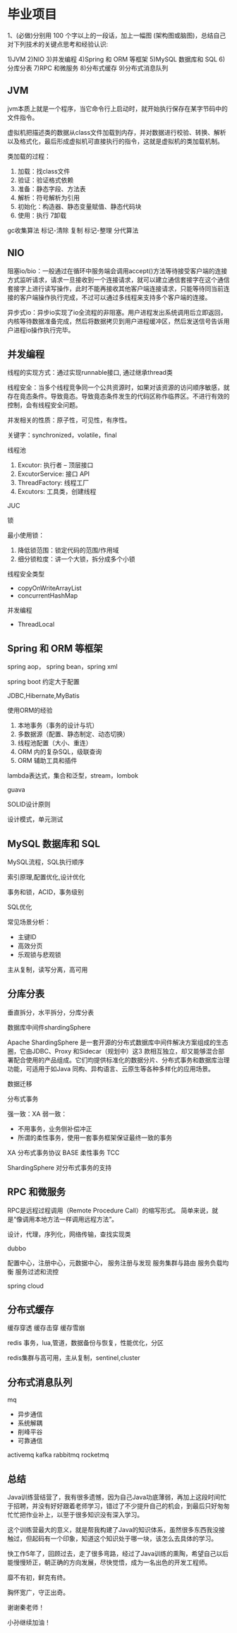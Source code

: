 # 毕业项目

1、(必做)分别用 100 个字以上的一段话，加上一幅图 (架构图或脑图)，总结自己
对下列技术的关键点思考和经验认识:

1)JVM
2)NIO
3)并发编程
4)Spring 和 ORM 等框架
5)MySQL 数据库和 SQL
6)分库分表
7)RPC 和微服务
8)分布式缓存
9)分布式消息队列

## JVM

jvm本质上就是一个程序，当它命令行上启动时，就开始执行保存在某字节码中的文件指令。

虚拟机把描述类的数据从class文件加载到内存，并对数据进行校验、转换、解析以及格式化，最后形成虚拟机可直接执行的指令，这就是虚拟机的类加载机制。

类加载的过程：
1. 加载：找class文件
2. 验证：验证格式依赖 
3. 准备：静态字段、方法表 
4. 解析：符号解析为引用 
5. 初始化：构造器、静态变量赋值、静态代码块 
6. 使用：执行 7卸载    

gc收集算法 标记-清除 复制 标记-整理 分代算法 

## NIO

阻塞io/bio：一般通过在循环中服务端会调用accept()方法等待接受客户端的连接方式监听请求，请求一旦接收到一个连接请求，就可以建立通信套接字在这个通信套接字上进行读写操作，此时不能再接收其他客户端连接请求，只能等待同当前连接的客户端操作执行完成，不过可以通过多线程来支持多个客户端的连接。

异步式io：异步io实现了io全流程的非阻塞。用户进程发出系统调用后立即返回，内核等待数据准备完成，然后将数据拷贝到用户进程缓冲区，然后发送信号告诉用户进程io操作执行完毕。

## 并发编程

线程的实现方式：通过实现runnable接口, 通过继承thread类

线程安全：当多个线程竞争同一个公共资源时，如果对该资源的访问顺序敏感，就存在竟态条件。导致竟态。导致竟态条件发生的代码区称作临界区。不进行有效的控制，会有线程安全问题。

并发相关的性质：原子性，可见性，有序性。

关键字：synchronized，volatile，final

线程池
1. Excutor: 执行者 – 顶层接口
2. ExcutorService: 接口 API
3. ThreadFactory: 线程工厂
4. Excutors: 工具类，创建线程

JUC

锁

最小使用锁：
1. 降低锁范围：锁定代码的范围/作用域
2. 细分锁粒度：讲一个大锁，拆分成多个小锁

线程安全类型
- copyOnWriteArrayList
- concurrentHashMap

并发编程
- ThreadLocal

## Spring 和 ORM 等框架

spring aop， spring bean，spring xml

spring boot 约定大于配置

JDBC,Hibernate,MyBatis

使用ORM的经验
1. 本地事务（事务的设计与坑）
2. 多数据源（配置、静态制定、动态切换）
3. 线程池配置（大小、重连）
4. ORM 内的复杂SQL，级联查询
5. ORM 辅助工具和插件

lambda表达式，集合和泛型，stream，lombok

guava

SOLID设计原则

设计模式，单元测试

## MySQL 数据库和 SQL

MySQL流程，SQL执行顺序

索引原理,配置优化,设计优化

事务和锁，ACID，事务级别

SQL优化

常见场景分析：
- 主键ID
- 高效分页
- 乐观锁与悲观锁

主从复制，读写分离，高可用

## 分库分表

垂直拆分，水平拆分，分库分表

数据库中间件shardingSphere

Apache ShardingSphere 是一套开源的分布式数据库中间件解决方案组成的生态圈，它由JDBC、Proxy 和Sidecar（规划中）这3 款相互独立，却又能够混合部署配合使用的产品组成。它们均提供标准化的数据分片、分布式事务和数据库治理功能，可适用于如Java 同构、异构语言、云原生等各种多样化的应用场景。

数据迁移

分布式事务

强一致：XA
弱一致：
- 不用事务，业务侧补偿冲正
- 所谓的柔性事务，使用一套事务框架保证最终一致的事务

XA 分布式事务协议
BASE 柔性事务
TCC

ShardingSphere 对分布式事务的支持

## RPC 和微服务

RPC是远程过程调用（Remote Procedure Call）的缩写形式。
简单来说，就是“像调用本地方法一样调用远程方法”。

设计，代理，序列化，网络传输，查找实现类

dubbo

配置中心，注册中心，元数据中心，
服务注册与发现
服务集群与路由
服务负载均衡
服务过滤和流控

spring cloud

## 分布式缓存

缓存穿透
缓存击穿
缓存雪崩

redis
事务，lua,管道，数据备份与恢复，性能优化，分区

redis集群与高可用，主从复制，sentinel,cluster

## 分布式消息队列

mq
- 异步通信
- 系统解耦
- 削峰平谷
- 可靠通信

activemq
kafka
rabbitmq
rocketmq

## 总结

Java训练营结营了，我有很多遗憾，因为自己Java功底薄弱，再加上这段时间忙于招聘，并没有好好跟着老师学习，错过了不少提升自己的机会，到最后只好匆匆忙忙把作业补上，以至于很多知识没有深入学习。

这个训练营最大的意义，就是帮我构建了Java的知识体系，虽然很多东西我没接触过，但起码有一个印象，知道这个知识处于哪一块，该怎么去具体的学习。

快工作5年了，回顾过去，走了很多弯路，经过了Java训练的熏陶，希望自己以后能慢慢矫正，朝正确的方向发展，尽快觉悟，成为一名出色的开发工程师。

靡不有初，鲜克有终。

胸怀宽广，守正出奇。

谢谢秦老师！

小孙继续加油！
